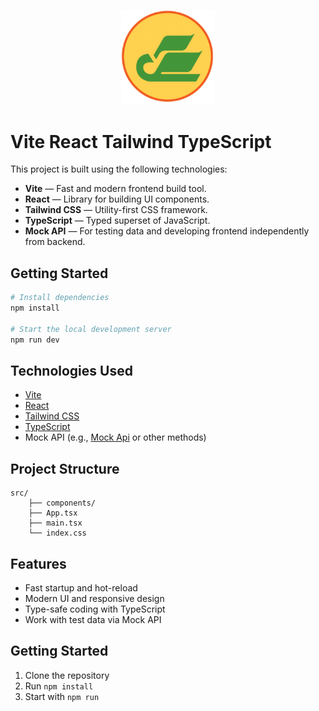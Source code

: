 <p align="center">
    <img src="./src/logo/airlines-logo.png" alt="Airlines Logo" width="150" />
</p>

# Vite React Tailwind TypeScript

This project is built using the following technologies:

- **Vite** — Fast and modern frontend build tool.
- **React** — Library for building UI components.
- **Tailwind CSS** — Utility-first CSS framework.
- **TypeScript** — Typed superset of JavaScript.
- **Mock API** — For testing data and developing frontend independently from backend.

## Getting Started

```bash
# Install dependencies
npm install

# Start the local development server
npm run dev
```

## Technologies Used

- [Vite](https://vitejs.dev/)
- [React](https://react.dev/)
- [Tailwind CSS](https://tailwindcss.com/)
- [TypeScript](https://www.typescriptlang.org/)
- Mock API (e.g., [Mock Api](https://mockapi.io/) or other methods)

## Project Structure

```
src/
    ├── components/
    ├── App.tsx
    ├── main.tsx
    └── index.css
```

## Features

- Fast startup and hot-reload
- Modern UI and responsive design
- Type-safe coding with TypeScript
- Work with test data via Mock API

## Getting Started

1. Clone the repository
2. Run `npm install`
3. Start with `npm run`
